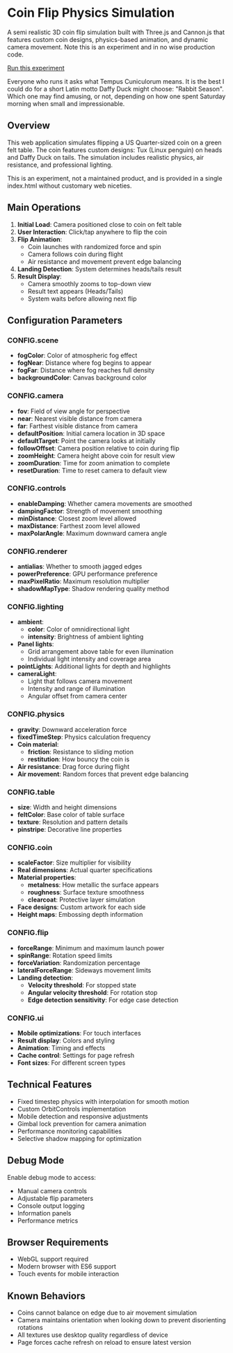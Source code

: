 # Coin Flip Physics Simulation

A semi realistic 3D coin flip simulation built with Three.js and Cannon.js that features custom coin designs, physics-based animation, and dynamic camera movement.  Note this is an experiment and in no wise production code.

[Run this experiment](https://jessicalh.github.io/lifechoices/)

Everyone who runs it asks what Tempus Cuniculorum means.  It is the best I could do for a short Latin motto Daffy Duck might choose: "Rabbit Season".  Which one may find amusing, or not, depending on how one spent Saturday morning when small and impressionable.


## Overview

This web application simulates flipping a US Quarter-sized coin on a green felt table. The coin features custom designs: Tux (Linux penguin) on heads and Daffy Duck on tails. The simulation includes realistic physics, air resistance, and professional lighting.

This is an experiment, not a maintained product, and is provided in a single index.html without customary web niceties.

## Main Operations

1. **Initial Load**: Camera positioned close to coin on felt table
2. **User Interaction**: Click/tap anywhere to flip the coin
3. **Flip Animation**:
   - Coin launches with randomized force and spin
   - Camera follows coin during flight
   - Air resistance and movement prevent edge balancing
4. **Landing Detection**: System determines heads/tails result
5. **Result Display**:
   - Camera smoothly zooms to top-down view
   - Result text appears (Heads/Tails)
   - System waits before allowing next flip

## Configuration Parameters

### CONFIG.scene
- **fogColor**: Color of atmospheric fog effect
- **fogNear**: Distance where fog begins to appear
- **fogFar**: Distance where fog reaches full density
- **backgroundColor**: Canvas background color

### CONFIG.camera
- **fov**: Field of view angle for perspective
- **near**: Nearest visible distance from camera
- **far**: Farthest visible distance from camera
- **defaultPosition**: Initial camera location in 3D space
- **defaultTarget**: Point the camera looks at initially
- **followOffset**: Camera position relative to coin during flip
- **zoomHeight**: Camera height above coin for result view
- **zoomDuration**: Time for zoom animation to complete
- **resetDuration**: Time to reset camera to default view

### CONFIG.controls
- **enableDamping**: Whether camera movements are smoothed
- **dampingFactor**: Strength of movement smoothing
- **minDistance**: Closest zoom level allowed
- **maxDistance**: Farthest zoom level allowed
- **maxPolarAngle**: Maximum downward camera angle

### CONFIG.renderer
- **antialias**: Whether to smooth jagged edges
- **powerPreference**: GPU performance preference
- **maxPixelRatio**: Maximum resolution multiplier
- **shadowMapType**: Shadow rendering quality method

### CONFIG.lighting
- **ambient**:
  - **color**: Color of omnidirectional light
  - **intensity**: Brightness of ambient lighting
- **Panel lights**:
  - Grid arrangement above table for even illumination
  - Individual light intensity and coverage area
- **pointLights**: Additional lights for depth and highlights
- **cameraLight**:
  - Light that follows camera movement
  - Intensity and range of illumination
  - Angular offset from camera center

### CONFIG.physics
- **gravity**: Downward acceleration force
- **fixedTimeStep**: Physics calculation frequency
- **Coin material**:
  - **friction**: Resistance to sliding motion
  - **restitution**: How bouncy the coin is
- **Air resistance**: Drag force during flight
- **Air movement**: Random forces that prevent edge balancing

### CONFIG.table
- **size**: Width and height dimensions
- **feltColor**: Base color of table surface
- **texture**: Resolution and pattern details
- **pinstripe**: Decorative line properties

### CONFIG.coin
- **scaleFactor**: Size multiplier for visibility
- **Real dimensions**: Actual quarter specifications
- **Material properties**:
  - **metalness**: How metallic the surface appears
  - **roughness**: Surface texture smoothness
  - **clearcoat**: Protective layer simulation
- **Face designs**: Custom artwork for each side
- **Height maps**: Embossing depth information

### CONFIG.flip
- **forceRange**: Minimum and maximum launch power
- **spinRange**: Rotation speed limits
- **forceVariation**: Randomization percentage
- **lateralForceRange**: Sideways movement limits
- **Landing detection**:
  - **Velocity threshold**: For stopped state
  - **Angular velocity threshold**: For rotation stop
  - **Edge detection sensitivity**: For edge case detection

### CONFIG.ui
- **Mobile optimizations**: For touch interfaces
- **Result display**: Colors and styling
- **Animation**: Timing and effects
- **Cache control**: Settings for page refresh
- **Font sizes**: For different screen types

## Technical Features

- Fixed timestep physics with interpolation for smooth motion
- Custom OrbitControls implementation
- Mobile detection and responsive adjustments
- Gimbal lock prevention for camera animation
- Performance monitoring capabilities
- Selective shadow mapping for optimization

## Debug Mode

Enable debug mode to access:
- Manual camera controls
- Adjustable flip parameters
- Console output logging
- Information panels
- Performance metrics

## Browser Requirements

- WebGL support required
- Modern browser with ES6 support
- Touch events for mobile interaction

## Known Behaviors

- Coins cannot balance on edge due to air movement simulation
- Camera maintains orientation when looking down to prevent disorienting rotations
- All textures use desktop quality regardless of device
- Page forces cache refresh on reload to ensure latest version

